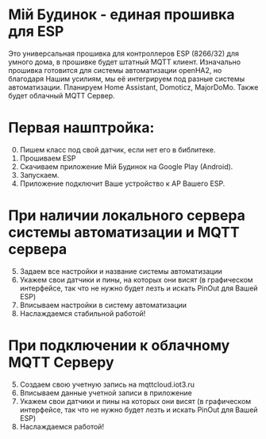 # Мiй Будинок - единая прошивка для ESP
Это универсальная прошивка для контроллеров ESP (8266/32) для умного дома, в прошивке будет штатный MQTT клиент. 
Изначально прошивка готовится для системы автоматизации openHA2, но благодаря Нашим усилиям, мы её интегрируем под разные системы автоматизации.
Планируем Home Assistant, Domoticz, MajorDoMo.
Также будет облачный MQTT Сервер.
# Первая нашптройка:
0. Пишем класс под свой датчик, если нет его в библитеке.
1. Прошиваем ESP
2. Скачиваем приложение Мiй Будинок на Google Play (Android).
3. Запускаем.
4. Приложение подключит Ваше устройство к AP Вашего ESP.
# При наличии локального сервера системы автоматизации и MQTT сервера
5. Задаем все настройки и название системы автоматизации
6. Укажем свои датчики и пины, на которых они висят (в графическом интерфейсе, так что не нужно будет лезть и искать PinOut для Вашей ESP)
7. Вписываем настройки в систему автоматизации
8. Наслаждаемся стабильной работой!
# При подключении к облачному MQTT Серверу
5. Создаем свою учетную запись на mqttcloud.iot3.ru
6. Вписываем данные учетной записи в приложение
7. Укажем свои датчики и пины на которых они висят (в графическом интерфейсе, так что не нужно будет лезть и искать PinOut для Вашей ESP)
8. Наслаждаемся работой!
